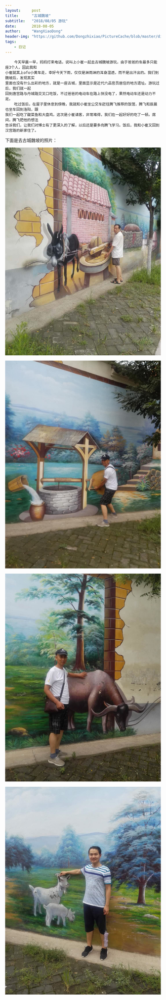 ```yaml
---
layout:     post
title:      "古城魏坡"
subtitle:   "2018/08/05 游玩"
date:       2018-08-05
author:     "WangXiaoDong"
header-img: "https://github.com/Dongzhixiao/PictureCache/blob/master/diaryPic/20180805.jpg?raw=true"
tags:
    - 日记
---
```



```
    今天早晨一早，妈妈打来电话，说叫上小崔一起去古城魏坡游玩，由于爸爸的车最多只能座3个人，因此我和
小崔就其上ofo小黄车走，幸好今天下雨，仅仅是淋雨淋的浑身湿透，而不是出汗出的。我们到魏坡后，发现其实
里面也没有什么出彩的地方，就是一座古城，里面显示是近代六品官员居住的地方遗址。游玩过后，我们就一起
回到唐宫路与丹城路交叉口吃饭，不过爸爸的电动车在路上快没电了，果然电动车还是动力不足。
    吃过饭后，在屋子里休息到傍晚，我就和小崔坐公交车赶往腾飞推荐的饭馆，腾飞和辰晨也坐车回到洛阳，跟
我们一起吃了酸菜鱼和大盘鸡，这次是小崔请客，非常难得，我们在一起好好的吃了一顿。席间，腾飞把他的想法
告诉我们，让我们对博士有了更深入的了解，以后还是要多向腾飞学习。饭后，我和小崔又回到汉宫路的新家住了。
```

下面是去古城魏坡的照片：

![照片](https://github.com/Dongzhixiao/PictureCache/blob/master/diaryPic/20180805_1.jpg?raw=true)

![照片](https://github.com/Dongzhixiao/PictureCache/blob/master/diaryPic/20180805_2.jpg?raw=true)

![照片](https://github.com/Dongzhixiao/PictureCache/blob/master/diaryPic/20180805_3.jpg?raw=true)

![照片](https://github.com/Dongzhixiao/PictureCache/blob/master/diaryPic/20180805_4.jpg?raw=true)
